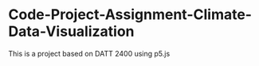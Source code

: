 # Code-Project-Assignment-Climate-Data-Visualization
This is a project based on DATT 2400 using p5.js
